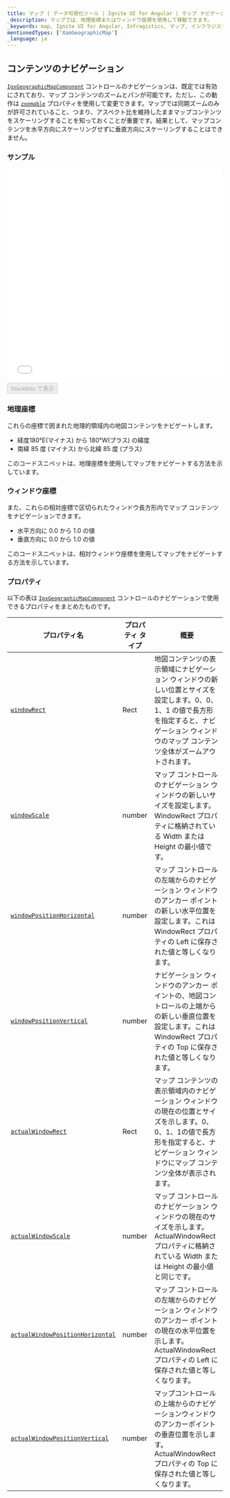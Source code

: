 ```yaml
---
title: マップ | データ可視化ツール | Ignite UI for Angular | マップ ナビゲーション | インフラジスティックス
_description: マップでは、地理座標またはウィンドウ座標を使用して移動できます。
_keywords: map, Ignite UI for Angular, Infragistics, マップ, インフラジスティックス
mentionedTypes: ['XamGeographicMap']
_language: ja
---
```


## コンテンツのナビゲーション

[`IgxGeographicMapComponent`]({environment:dvApiBaseUrl}/products/ignite-ui-angular/api/docs/typescript/latest/classes/igxgeographicmapcomponent.html) コントロールのナビゲーションは、既定では有効にされており、マップ コンテンツのズームとパンが可能です。ただし、この動作は [`zoomable`]({environment:dvApiBaseUrl}/products/ignite-ui-angular/api/docs/typescript/latest/classes/igxgeographicmapcomponent.html#zoomable) プロパティを使用して変更できます。マップでは同期ズームのみが許可されていること、つまり、アスペクト比を維持したままマップコンテンツをスケーリングすることを知っておくことが重要です。結果として、マップコンテンツを水平方向にスケーリングせずに垂直方向にスケーリングすることはできません。

### サンプル

<div class="sample-container loading" style="height: 500px">
    <iframe id="geo-map-navigation-iframe" src='{environment:dvDemosBaseUrl}/maps/geo-map-navigation' width="100%" height="100%" seamless frameBorder="0" onload="onXPlatSampleIframeContentLoaded(this);"></iframe>
</div>
<div>
    <button data-localize="stackblitz" disabled class="stackblitz-btn"   data-iframe-id="geo-map-navigation-iframe" data-demos-base-url="{environment:dvDemosBaseUrl}">StackBlitz で表示
    </button>
</div>

<div class="divider--half"></div>

### 地理座標

これらの座標で囲まれた地理的領域内の地図コンテンツをナビゲートします。

-   経度180°E(マイナス) から 180°W(プラス) の緯度
-   南緯 85 度 (マイナス) から北緯 85 度 (プラス)

このコードスニペットは、地理座標を使用してマップをナビゲートする方法を示しています。

### ウィンドウ座標

また、これらの相対座標で区切られたウィンドウ長方形内でマップ コンテンツをナビゲーションできます。

-   水平方向に 0.0 から 1.0 の値
-   垂直方向に 0.0 から 1.0 の値

このコードスニペットは、相対ウィンドウ座標を使用してマップをナビゲートする方法を示しています。

### プロパティ

以下の表は [`IgxGeographicMapComponent`]({environment:dvApiBaseUrl}/products/ignite-ui-angular/api/docs/typescript/latest/classes/igxgeographicmapcomponent.html) コントロールのナビゲーションで使用できるプロパティをまとめたものです。

| プロパティ名                                                                                                                                                                                    | プロパティ タイプ | 概要                                                                                                    |
| ----------------------------------------------------------------------------------------------------------------------------------------------------------------------------------------- | --------- | ----------------------------------------------------------------------------------------------------- |
| [`windowRect`]({environment:dvApiBaseUrl}/products/ignite-ui-angular/api/docs/typescript/latest/classes/igxseriesviewercomponent.html#windowrect)                                         | Rect      | 地図コンテンツの表示領域にナビゲーション ウィンドウの新しい位置とサイズを設定します。0、0、1、1 の値で長方形を指定すると、ナビゲーション ウィンドウのマップ コンテンツ全体がズームアウトされます。 |
| [`windowScale`]({environment:dvApiBaseUrl}/products/ignite-ui-angular/api/docs/typescript/latest/classes/igxgeographicmapcomponent.html#windowscale)                                      | number    | マップ コントロールのナビゲーション ウィンドウの新しいサイズを設定します。WindowRect プロパティに格納されている Width または Height の最小値です。               |
| [`windowPositionHorizontal`]({environment:dvApiBaseUrl}/products/ignite-ui-angular/api/docs/typescript/latest/classes/igxseriesviewercomponent.html#windowpositionhorizontal)             | number    | マップ コントロールの左端からのナビゲーション ウィンドウのアンカー ポイントの新しい水平位置を設定します。これは WindowRect プロパティの Left に保存された値と等しくなります。     |
| [`windowPositionVertical`]({environment:dvApiBaseUrl}/products/ignite-ui-angular/api/docs/typescript/latest/classes/igxseriesviewercomponent.html#windowpositionvertical)                 | number    | ナビゲーション ウィンドウのアンカー ポイントの、地図コントロールの上端からの新しい垂直位置を設定します。これは WindowRect プロパティの Top に保存された値と等しくなります。       |
| [`actualWindowRect`]({environment:dvApiBaseUrl}/products/ignite-ui-angular/api/docs/typescript/latest/classes/igxseriesviewercomponent.html#actualwindowrect)                             | Rect      | マップ コンテンツの表示領域内のナビゲーション ウィンドウの現在の位置とサイズを示します。0、0、1、1の値で長方形を指定すると、ナビゲーション ウィンドウにマップ コンテンツ全体が表示されます。    |
| [`actualWindowScale`]({environment:dvApiBaseUrl}/products/ignite-ui-angular/api/docs/typescript/latest/classes/igxgeographicmapcomponent.html#actualwindowscale)                          | number    | マップ コントロールのナビゲーション ウィンドウの現在のサイズを示します。 ActualWindowRect プロパティに格納されている Width または Height の最小値と同じです。      |
| [`actualWindowPositionHorizontal`]({environment:dvApiBaseUrl}/products/ignite-ui-angular/api/docs/typescript/latest/classes/igxseriesviewercomponent.html#actualwindowpositionhorizontal) | number    | マップ コントロールの左端からのナビゲーション ウィンドウのアンカー ポイントの現在の水平位置を示します。ActualWindowRect プロパティの Left に保存された値と等しくなります。    |
| [`actualWindowPositionVertical`]({environment:dvApiBaseUrl}/products/ignite-ui-angular/api/docs/typescript/latest/classes/igxseriesviewercomponent.html#actualwindowpositionvertical)     | number    | マップコントロールの上端からのナビゲーションウィンドウのアンカーポイントの垂直位置を示します。ActualWindowRect プロパティの Top に保存された値と等しくなります。           |
